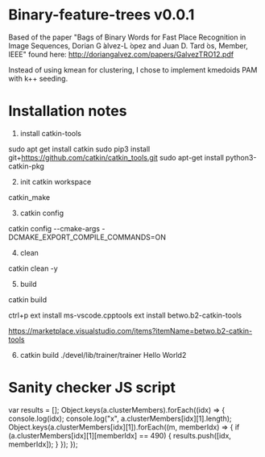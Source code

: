 # Binary-feature-trees v0.0.1

Based of the paper "Bags of Binary Words for Fast Place Recognition in
Image Sequences, Dorian G ́alvez-L  ́opez and Juan D. Tard  ́os, Member, IEEE" found here:
http://doriangalvez.com/papers/GalvezTRO12.pdf

Instead of using kmean for clustering, I chose to implement kmedoids PAM with k++ seeding.

# Installation notes

1. install catkin-tools

sudo apt get install catkin
sudo pip3 install git+https://github.com/catkin/catkin_tools.git
sudo apt-get install python3-catkin-pkg

2. init catkin workspace

catkin_make


3. catkin config

catkin config --cmake-args -DCMAKE_EXPORT_COMPILE_COMMANDS=ON

4. clean

catkin clean -y

5. build

catkin build

ctrl+p
ext install ms-vscode.cpptools
ext install betwo.b2-catkin-tools


https://marketplace.visualstudio.com/items?itemName=betwo.b2-catkin-tools


6. catkin build
./devel/lib/trainer/trainer 
Hello World2


# Sanity checker JS script

var results = [];
Object.keys(a.clusterMembers).forEach((idx) => {
console.log(idx);
console.log("x", a.clusterMembers[idx][1].length);
    Object.keys(a.clusterMembers[idx][1]).forEach((m, memberIdx) => {
    	if (a.clusterMembers[idx][1][memberIdx] == 490) {
    		results.push([idx, memberIdx]);
    	}
    });
});
